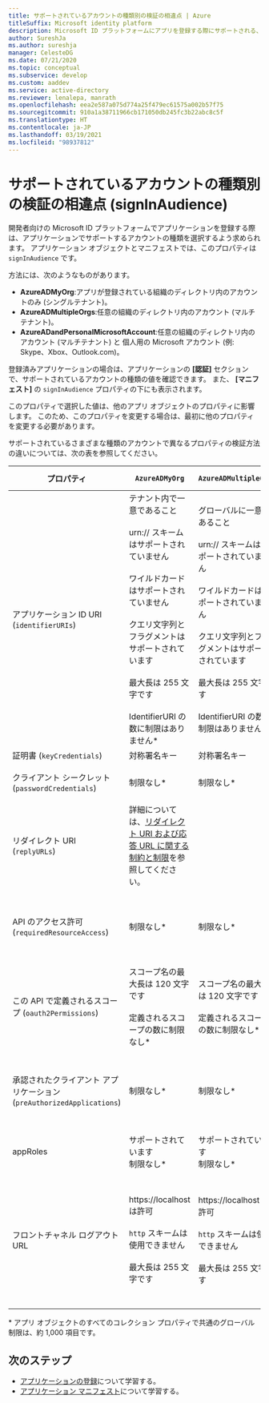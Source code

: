 ```yaml
---
title: サポートされているアカウントの種類別の検証の相違点 | Azure
titleSuffix: Microsoft identity platform
description: Microsoft ID プラットフォームにアプリを登録する際にサポートされる、アカウントの種類のさまざまなプロパティの検証の違いについて説明します。
author: SureshJa
ms.author: sureshja
manager: CelesteDG
ms.date: 07/21/2020
ms.topic: conceptual
ms.subservice: develop
ms.custom: aaddev
ms.service: active-directory
ms.reviewer: lenalepa, manrath
ms.openlocfilehash: eea2e587a075d774a25f479ec61575a002b57f75
ms.sourcegitcommit: 910a1a38711966cb171050db245fc3b22abc8c5f
ms.translationtype: HT
ms.contentlocale: ja-JP
ms.lasthandoff: 03/19/2021
ms.locfileid: "98937812"
---
```

# <a name="validation-differences-by-supported-account-types-signinaudience"></a>サポートされているアカウントの種類別の検証の相違点 (signInAudience)

開発者向けの Microsoft ID プラットフォームでアプリケーションを登録する際は、アプリケーションでサポートするアカウントの種類を選択するよう求められます。 アプリケーション オブジェクトとマニフェストでは、このプロパティは `signInAudience` です。

方法には、次のようなものがあります。

- **AzureADMyOrg**:アプリが登録されている組織のディレクトリ内のアカウントのみ (シングルテナント)。
- **AzureADMultipleOrgs**:任意の組織のディレクトリ内のアカウント (マルチテナント)。
- **AzureADandPersonalMicrosoftAccount**:任意の組織のディレクトリ内のアカウント (マルチテナント) と 個人用の Microsoft アカウント (例: Skype、Xbox、Outlook.com)。

登録済みアプリケーションの場合は、アプリケーションの **[認証]** セクションで、サポートされているアカウントの種類の値を確認できます。 また、 **[マニフェスト]** の `signInAudience` プロパティの下にも表示されます。

このプロパティで選択した値は、他のアプリ オブジェクトのプロパティに影響します。 このため、このプロパティを変更する場合は、最初に他のプロパティを変更する必要があります。

サポートされているさまざまな種類のアカウントで異なるプロパティの検証方法の違いについては、次の表を参照してください。

| プロパティ | `AzureADMyOrg` | `AzureADMultipleOrgs` | `AzureADandPersonalMicrosoftAccount` および `PersonalMicrosoftAccount` |
|--------------|---------------|----------------|----------------|
| アプリケーション ID URI (`identifierURIs`)  | テナント内で一意であること <br><br> urn:// スキームはサポートされていません <br><br> ワイルドカードはサポートされていません <br><br> クエリ文字列とフラグメントはサポートされています <br><br> 最大長は 255 文字です <br><br> IdentifierURI の数に制限はありません*  | グローバルに一意であること <br><br> urn:// スキームはサポートされていません <br><br> ワイルドカードはサポートされていません <br><br> クエリ文字列とフラグメントはサポートされています <br><br> 最大長は 255 文字です <br><br> IdentifierURI の数に制限はありません* | グローバルに一意であること <br><br> urn:// スキームはサポートされていません <br><br> ワイルドカード、フラグメント、クエリ文字列はサポートされていません <br><br> 最大長は 120 文字です <br><br> IdentifierURI の最大数は 50 です |
| 証明書 (`keyCredentials`) | 対称署名キー | 対称署名キー | 暗号化と非対称署名キー | 
| クライアント シークレット (`passwordCredentials`) | 制限なし* | 制限なし* | LiveSDK が有効になっている場合:クライアント シークレットの最大数は 2 です | 
| リダイレクト URI (`replyURLs`) | 詳細については、[リダイレクト URI および応答 URL に関する制約と制限](reply-url.md)を参照してください。 | | | 
| API のアクセス許可 (`requiredResourceAccess`) | 制限なし* | 制限なし* | 最大数は、アプリケーションあたりのリソースが 50 個、リソース (Microsoft Graph など) あたりのアクセス許可が 30 個です。 アプリケーションあたりの合計の上限は 200 (リソース数 x アクセス許可数) です。 | 
| この API で定義されるスコープ (`oauth2Permissions`) | スコープ名の最大長は 120 文字です <br><br> 定義されるスコープの数に制限なし* | スコープ名の最大長は 120 文字です <br><br> 定義されるスコープの数に制限なし* |  スコープ名の最大長は 40 文字です <br><br> 定義されるスコープの最大数は 100 スコープです | 
| 承認されたクライアント アプリケーション (`preAuthorizedApplications`) | 制限なし* | 制限なし* | 合計の最大は 500 です <br><br> 定義されるクライアント アプリの最大数は 100 です <br><br> クライアントあたりの定義されるスコープは最大 30 です | 
| appRoles | サポートされています <br> 制限なし* | サポートされています <br> 制限なし* | サポートされていません | 
| フロントチャネル ログアウト URL | https://localhost は許可 <br><br> `http` スキームは使用できません <br><br> 最大長は 255 文字です | https://localhost は許可 <br><br> `http` スキームは使用できません <br><br> 最大長は 255 文字です | <br><br> https://localhost は MSA では使用できますが、 http://localhost は使用できません <br><br> 最大長は 255 文字です <br><br> `http` スキームは使用できません <br><br> ワイルドカードはサポートされていません | 

\* アプリ オブジェクトのすべてのコレクション プロパティで共通のグローバル制限は、約 1,000 項目です。

## <a name="next-steps"></a>次のステップ

- [アプリケーションの登録](app-objects-and-service-principals.md)について学習する。
- [アプリケーション マニフェスト](reference-app-manifest.md)について学習する。
